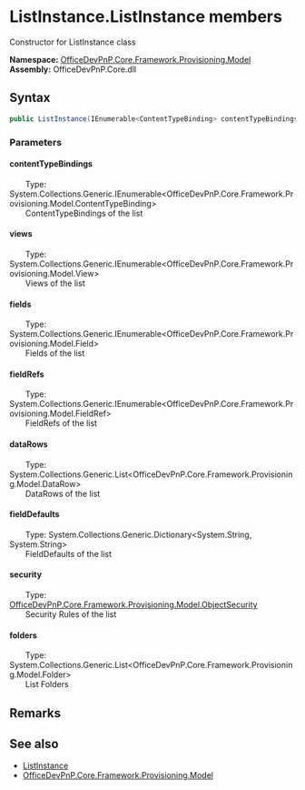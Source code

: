 # ListInstance.ListInstance members 
 Constructor for ListInstance class   

**Namespace:** [OfficeDevPnP.Core.Framework.Provisioning.Model](OfficeDevPnP.Core.Framework.Provisioning.Model.md)  
**Assembly:** OfficeDevPnP.Core.dll  
## Syntax
```C#
public ListInstance(IEnumerable<ContentTypeBinding> contentTypeBindings, IEnumerable<View> views, IEnumerable<Field> fields, IEnumerable<FieldRef> fieldRefs, List<DataRow> dataRows, Dictionary<String, String> fieldDefaults, ObjectSecurity security, List<Folder> folders)
```
### Parameters
#### contentTypeBindings  
&emsp;&emsp;Type: System.Collections.Generic.IEnumerable<OfficeDevPnP.Core.Framework.Provisioning.Model.ContentTypeBinding>  
&emsp;&emsp;ContentTypeBindings of the list  


#### views  
&emsp;&emsp;Type: System.Collections.Generic.IEnumerable<OfficeDevPnP.Core.Framework.Provisioning.Model.View>  
&emsp;&emsp;Views of the list  


#### fields  
&emsp;&emsp;Type: System.Collections.Generic.IEnumerable<OfficeDevPnP.Core.Framework.Provisioning.Model.Field>  
&emsp;&emsp;Fields of the list  


#### fieldRefs  
&emsp;&emsp;Type: System.Collections.Generic.IEnumerable<OfficeDevPnP.Core.Framework.Provisioning.Model.FieldRef>  
&emsp;&emsp;FieldRefs of the list  


#### dataRows  
&emsp;&emsp;Type: System.Collections.Generic.List<OfficeDevPnP.Core.Framework.Provisioning.Model.DataRow>  
&emsp;&emsp;DataRows of the list  


#### fieldDefaults  
&emsp;&emsp;Type: System.Collections.Generic.Dictionary<System.String, System.String>  
&emsp;&emsp;FieldDefaults of the list  


#### security  
&emsp;&emsp;Type: [OfficeDevPnP.Core.Framework.Provisioning.Model.ObjectSecurity](OfficeDevPnP.Core.Framework.Provisioning.Model.ObjectSecurity.md)  
&emsp;&emsp;Security Rules of the list  


#### folders  
&emsp;&emsp;Type: System.Collections.Generic.List<OfficeDevPnP.Core.Framework.Provisioning.Model.Folder>  
&emsp;&emsp;List Folders  


## Remarks
  
## See also
- [ListInstance](OfficeDevPnP.Core.Framework.Provisioning.Model.ListInstance.md)
- [OfficeDevPnP.Core.Framework.Provisioning.Model](OfficeDevPnP.Core.Framework.Provisioning.Model.md)
